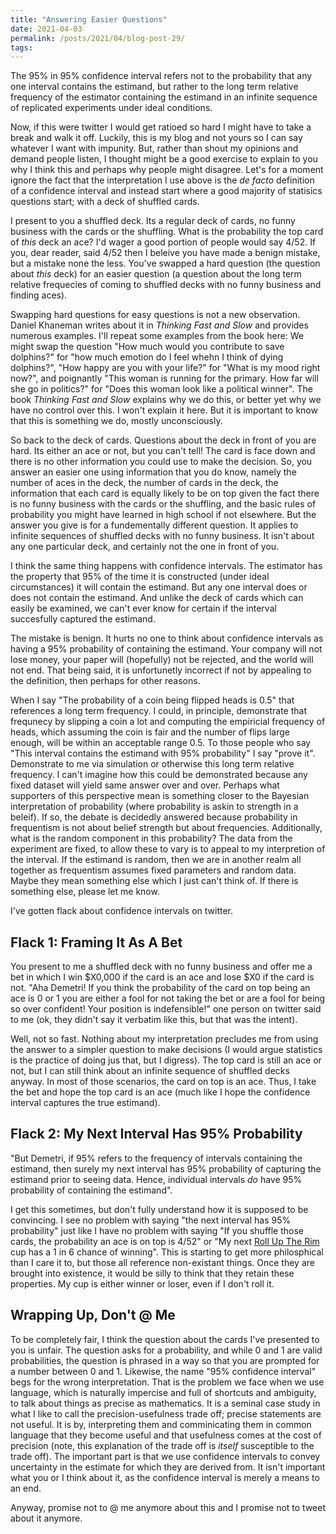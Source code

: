 ```yaml
---
title: "Answering Easier Questions"
date: 2021-04-03
permalink: /posts/2021/04/blog-post-29/
tags:
---
```



The 95% in 95% confidence interval refers not to the probability that any one interval contains the estimand, but rather to the long term relative frequency of the estimator containing the estimand in an infinite sequence of replicated experiments under ideal conditions.

Now, if this were twitter I would get ratioed so hard I might have to take a break and walk it off.  Luckily, this is my blog and not yours so I can say whatever I want with impunity. But, rather than shout my opinions and demand people listen, I thought might be a good exercise to explain to you why I think this and perhaps why people might disagree.  Let's for a moment ignore the fact that the interpretation I use above is the *de facto* definition of a confidence interval and instead start where a good majority of statisics questions start; with a deck of shuffled cards.

I present to you a shuffled deck.  Its a regular deck of cards, no funny business with the cards or the shuffling.  What is the probability the top card of *this* deck an ace?  I'd wager a good portion of people would say 4/52.  If you, dear reader, said 4/52 then I beleive you have made a benign mistake, but a mistake none the less.  You've swapped a hard question (the question about *this* deck) for an easier question (a question about the long term relative frequecies of coming to shuffled decks with no funny business and finding aces).

Swapping hard questions for easy questions is not a new observation.  Daniel Khaneman writes about it in *Thinking Fast and Slow* and provides numerous examples.  I'll repeat some examples from the book here:  We might swap the question "How much would you contribute to save dolphins?" for "how much emotion do I feel whehn I think of dying dolphins?", "How happy are you with your life?" for "What is my mood right now?", and poignantly "This woman is running for the primary.  How far will she go in politics?" for "Does this woman look like a political winner".  The book *Thinking Fast and Slow* explains why we do this, or better yet why we have no control over this.  I won't explain it here.  But it is important to know that this is something we do, mostly unconsciously.

So back to the deck of cards.  Questions about the deck in front of you are hard.  Its either an ace or not, but you can't tell!  The card is face down and there is no other information you could use to make the decision.  So, you answer an easier one using information that you do know, namely the number of aces in the deck, the number of cards in the deck, the information that each card is equally likely to be on top given the fact there is no funny business with the cards or the shuffling, and the basic rules of probability you might have learned in high school if not elsewhere.  But the answer you give is for a fundementally different question.  It applies to infinite sequences of shuffled decks with no funny business.  It isn't about any one particular deck, and certainly not the one in front of you.

I think the same thing happens with confidence intervals.  The estimator has the property that 95% of the time it is constructed (under ideal circumstances) it will contain the estimand.  But any one interval does or does not contain the estimand.  And unlike the deck of cards which can easily be examined, we can't ever know for certain if the interval succesfully captured the estimand.  

The mistake is benign.  It hurts no one to think about confidence intervals as having a 95% probability of containing the estimand.  Your company will not lose money, your paper will (hopefully) not be rejected, and the world will not end.  That being said, it is unfortunetly incorrect if not by appealing to the definition, then perhaps for other reasons.

When I say "The probability of a coin being flipped heads is 0.5" that references a long term frequency.  I could, in principle, demonstrate that frequnecy by slipping a coin a lot and computing the empiricial frequency of heads, which assuming the coin is fair and the number of flips large enough, will be within an acceptable range 0.5.  To those people who say "This interval contains the estimand with 95% probability" I say "prove it".  Demonstrate to me via simulation or otherwise this long term relative frequency.  I can't imagine how this could be demonstrated because any fixed dataset will yield same answer over and over.  Perhaps what supporters of this perspective mean is something closer to the Bayesian interpretation of probability (where probability is askin to strength in a beleif).  If so, the debate is decidedly answered because probability in frequentism is not about belief strength but about frequencies.  Additionally, what is the random component in this probability?  The data from the experiment are fixed, to allow these to vary is to appeal to my interpretion of the interval.  If the estimand is random, then we are in another realm all together as frequentism assumes fixed parameters and random data.  Maybe they mean something else which I just can't think of. If there is something else, please let me know.

I've gotten flack about confidence intervals on twitter.

## Flack 1: Framing It As A Bet

You present to me a shuffled deck with no funny business and offer me a bet in which I win $X0,000 if the card is an ace and lose $X0 if the card is not.  "Aha Demetri!  If you think the probability of the card on top being an ace is 0 or 1 you are either a fool for not taking the bet or are a fool for being so over confident!  Your position is indefensible!" one person on twitter said to me (ok, they didn't say it verbatim like this, but that was the intent).

Well, not so fast.  Nothing about my interpretation precludes me from using the answer to a simpler question to make decisions (I would argue statistics is the practice of doing jus that, but I digress).  The top card is still an ace or not, but I can still think about an infinite sequence of shuffled decks anyway.  In most of those scenarios, the card on top is an ace.  Thus, I take the bet and hope the top card is an ace (much like I hope the confidence interval captures the true estimand).

## Flack 2:  My Next Interval Has 95% Probability

"But Demetri, if 95% refers to the frequency of intervals containing the estimand, then surely my next interval has 95% probability of capturing the estimand prior to seeing data. Hence, individual intervals *do* have 95% probability of containing the estimand".  

I get this sometimes, but don't fully understand how it is supposed to be convincing. I see no problem with saying "the next interval has 95% probability" just like I have no problem with saying "If you shuffle those cards, the probability an ace is on top is 4/52" or "My next [Roll Up The Rim](https://en.wikipedia.org/wiki/Tim_Hortons#Roll_Up_the_Rim_to_Win_campaign) cup has a 1 in 6 chance of winning".  This is starting to get more philosphical than I care it to, but those all reference non-existant things.  Once they are brought into existence, it would be silly to think that they retain these properties. My cup is either winner or loser, even if I don't roll it.

## Wrapping Up, Don't @ Me

To be completely fair, I think the question about the cards I've presented to you is unfair.  The question asks for a probability, and while 0 and 1 are valid probabilities, the question is phrased in a way so that you are prompted for a number between 0 and 1. Likewise, the name "95% confidence interval" begs for the wrong interpretation.  That is the problem we face when we use language, which is naturally impercise and full of shortcuts and ambiguity, to talk about things as precise as mathematics.  It is a seminal case study in what I like to call the precision-usefulness trade off; precise statements are not useful.  It is by, interpreting them and comminicating them in common language that they become useful and that usefulness comes at the cost of precision (note, this explanation of the trade off is *itself* susceptible to the trade off).  The important part is that we use confidence intervals to convey uncertainty in the estimate for which they are derived from.  It isn't important what you or I think about it, as the confidence interval is merely a means to an end.

Anyway, promise not to @ me anymore about this and I promise not to tweet about it anymore.